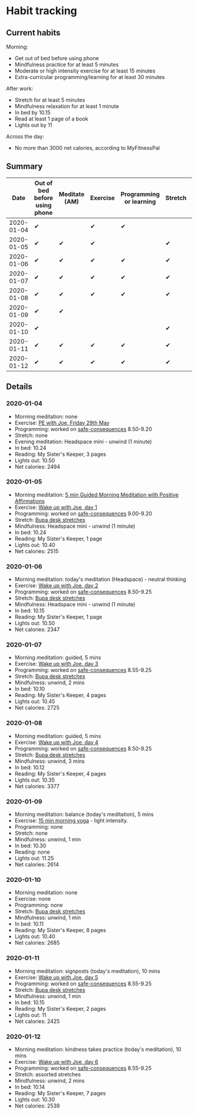 # Habit tracking

## Current habits

Morning:

* Get out of bed before using phone
* Mindfulness practice for at least 5 minutes
* Moderate or high intensity exercise for at least 15 minutes
* Extra-curricular programming/learning for at least 30 minutes

After work:

* Stretch for at least 5 minutes
* Mindfulness relaxation for at least 1 minute
* In bed by 10.15
* Read at least 1 page of a book
* Lights out by 11

Across the day:

* No more than 3000 net calories, according to MyFitnessPal

## Summary

| Date | Out of bed before using phone | Meditate (AM) | Exercise | Programming or learning | Stretch | Meditate (PM) | In bed by 10.15 | Reading | Lights out by 11 | < 3000 calories |
| ---- | ----------------------------- | ------------------- | -------- | -------------------- | ------- | ------------------- | --------------- | ------- | ---------------- | --------------- |
| 2020-01-04 | ✔ | | ✔ | ✔ | | ✔ | | ✔ | ✔ | ✔ |
| 2020-01-05 | ✔ | ✔ | ✔ | | ✔ | ✔ | | ✔ | ✔ | ✔ |
| 2020-01-06 | ✔ | ✔ | ✔ | ✔ | ✔ | ✔ | ✔ | ✔ | ✔ | ✔ |
| 2020-01-07 | ✔ | ✔ | ✔ | ✔ | ✔ | ✔ | ✔ | ✔ | ✔ | ✔ |
| 2020-01-08 | ✔ | ✔ | ✔ | ✔ | ✔ | ✔ | ✔ | ✔ | ✔ | |
| 2020-01-09 | ✔ | ✔ | | | | ✔ | | | | ✔ |
| 2020-01-10 | ✔ | | | | ✔ | ✔ | ✔ | ✔ | ✔ | ✔ |
| 2020-01-11 | ✔ | ✔ | ✔ | ✔ | ✔ | ✔ | ✔ | ✔ | ✔ | ✔ |
| 2020-01-12 | ✔ | ✔ | ✔ | ✔ | ✔ | ✔ | ✔ | ✔ | ✔ | ✔ |

## Details

### 2020-01-04

* Morning meditation: none
* Exercise: [PE with Joe, Friday 29th May](https://www.youtube.com/watch?v=gVN5Lg-q5zA&list=PLyCLoPd4VxBsXs1WmPcektsQyFbXTf9FO&index=46)
* Programming: worked on [safe-consequences](https://github.com/mattgallagher92/safe-consequences) 8.50-9.20
* Stretch: none
* Evening meditation: Headspace mini - unwind (1 minute)
* In bed: 10.24
* Reading: My Sister's Keeper, 3 pages
* Lights out: 10.50
* Net calories: 2494

### 2020-01-05

* Morning meditation: [5 min Guided Morning Meditation with Positive Affirmations](https://www.youtube.com/watch?v=ZizK2yBnncM)
* Exercise: [Wake up with Joe, day 1](https://www.youtube.com/watch?v=I9sciRMnE1c)
* Programming: worked on [safe-consequences](https://github.com/mattgallagher92/safe-consequences) 9.00-9.20
* Stretch: [Bupa desk stretches](https://www.bupa.co.uk/newsroom/ourviews/desk-stretches)
* Mindfulness: Headspace mini - unwind (1 minute)
* In bed: 10.24
* Reading: My Sister's Keeper, 1 page
* Lights out: 10.40
* Net calories: 2515

### 2020-01-06

* Morning meditation: today's meditation (Headspace) - neutral thinking
* Exercise: [Wake up with Joe, day 2](https://www.youtube.com/watch?v=23Eya6X_3rs)
* Programming: worked on [safe-consequences](https://github.com/mattgallagher92/safe-consequences) 8.50-9.25
* Stretch: [Bupa desk stretches](https://www.bupa.co.uk/newsroom/ourviews/desk-stretches)
* Mindfulness: Headspace mini - unwind (1 minute)
* In bed: 10.15
* Reading: My Sister's Keeper, 1 page
* Lights out: 10.50
* Net calories: 2347

### 2020-01-07

* Morning meditation: guided, 5 mins
* Exercise: [Wake up with Joe, day 3](https://www.youtube.com/watch?v=-awsIZBtwOs)
* Programming: worked on [safe-consequences](https://github.com/mattgallagher92/safe-consequences) 8.55-9.25
* Stretch: [Bupa desk stretches](https://www.bupa.co.uk/newsroom/ourviews/desk-stretches)
* Mindfulness: unwind, 2 mins
* In bed: 10.10
* Reading: My Sister's Keeper, 4 pages
* Lights out: 10.45
* Net calories: 2725

### 2020-01-08

* Morning meditation: guided, 5 mins
* Exercise: [Wake up with Joe, day 4](https://www.youtube.com/watch?v=xZV1J8VLcsQ)
* Programming: worked on [safe-consequences](https://github.com/mattgallagher92/safe-consequences) 8.50-9.25
* Stretch: [Bupa desk stretches](https://www.bupa.co.uk/newsroom/ourviews/desk-stretches)
* Mindfulness: unwind, 3 mins
* In bed: 10.12
* Reading: My Sister's Keeper, 4 pages
* Lights out: 10.35
* Net calories: 3377

### 2020-01-09

* Morning meditation: balance (today's meditation), 5 mins
* Exercise: [15 min morning yoga](https://www.youtube.com/watch?v=yTggTF7OkQ4) - light intensity.
* Programming: none
* Stretch: none
* Mindfulness: unwind, 1 min
* In bed: 10.30
* Reading: none
* Lights out: 11.25
* Net calories: 2614

### 2020-01-10

* Morning meditation: none
* Exercise: none
* Programming: none
* Stretch: [Bupa desk stretches](https://www.bupa.co.uk/newsroom/ourviews/desk-stretches)
* Mindfulness: unwind, 1 min
* In bed: 10.11
* Reading: My Sister's Keeper, 8 pages
* Lights out: 10.40
* Net calories: 2685

### 2020-01-11

* Morning meditation: signposts (today's meditation), 10 mins
* Exercise: [Wake up with Joe, day 5](https://www.youtube.com/watch?v=ZypH3TwWDew)
* Programming: worked on [safe-consequences](https://github.com/mattgallagher92/safe-consequences) 8.55-9.25
* Stretch: [Bupa desk stretches](https://www.bupa.co.uk/newsroom/ourviews/desk-stretches)
* Mindfulness: unwind, 1 min
* In bed: 10.15
* Reading: My Sister's Keeper, 2 pages
* Lights out: 11
* Net calories: 2425

### 2020-01-12

* Morning meditation: kindness takes practice (today's meditation), 10 mins
* Exercise: [Wake up with Joe, day 6](https://www.youtube.com/watch?v=MGR-1qheQdg)
* Programming: worked on [safe-consequences](https://github.com/mattgallagher92/safe-consequences) 8.55-9.25
* Stretch: assorted stretches
* Mindfulness: unwind, 2 mins
* In bed: 10.14
* Reading: My Sister's Keeper, 7 pages
* Lights out: 10.30
* Net calories: 2539
